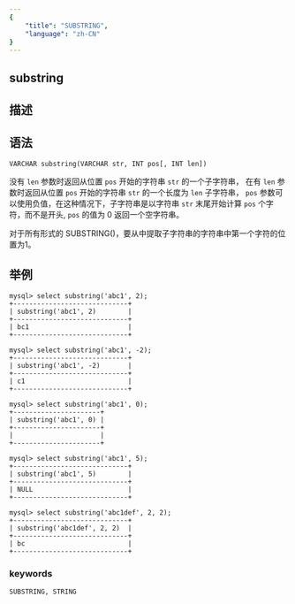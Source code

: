 ```yaml
---
{
    "title": "SUBSTRING",
    "language": "zh-CN"
}
---
```


## substring
## 描述
## 语法

`VARCHAR substring(VARCHAR str, INT pos[, INT len])`

没有 `len` 参数时返回从位置 `pos` 开始的字符串 `str` 的一个子字符串，
在有 `len` 参数时返回从位置 `pos` 开始的字符串 `str` 的一个长度为 `len` 子字符串，
`pos` 参数可以使用负值，在这种情况下，子字符串是以字符串 `str` 末尾开始计算 `pos` 个字符，而不是开头,
`pos` 的值为 0 返回一个空字符串。

对于所有形式的 SUBSTRING()，要从中提取子字符串的字符串中第一个字符的位置为1。

## 举例

```
mysql> select substring('abc1', 2);
+-----------------------------+
| substring('abc1', 2)        |
+-----------------------------+
| bc1                         |
+-----------------------------+

mysql> select substring('abc1', -2);
+-----------------------------+
| substring('abc1', -2)       |
+-----------------------------+
| c1                          |
+-----------------------------+

mysql> select substring('abc1', 0);
+----------------------+
| substring('abc1', 0) |
+----------------------+
|                      |
+----------------------+

mysql> select substring('abc1', 5);
+-----------------------------+
| substring('abc1', 5)        |
+-----------------------------+
| NULL                        |
+-----------------------------+

mysql> select substring('abc1def', 2, 2);
+-----------------------------+
| substring('abc1def', 2, 2)  |
+-----------------------------+
| bc                          |
+-----------------------------+
```
### keywords
    SUBSTRING, STRING
